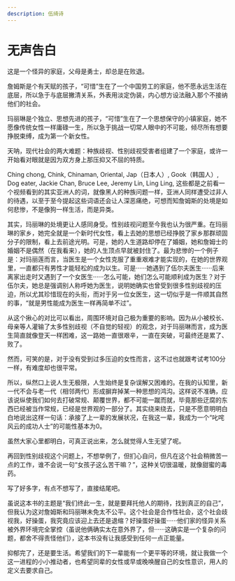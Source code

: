 ```yaml
---
description: 伍绮诗
---
```


# 无声告白

这是一个怪异的家庭，父母是勇士，却总是在败退。

詹姆斯是个有天赋的孩子，“可惜”生在了一个中国劳工的家庭，他不愿永远生活在底层，所以急于与底层撇清关系，外表用淡定伪装，内心想方设法融入那个不接纳他们的社会。

玛丽琳是个独立、思想先进的孩子，“可惜”生在了一个思想保守的小镇家庭，她不愿像传统女性一样庸碌一生，所以急于挑战一切常人眼中的不可能，倾尽所有想要挣脱束缚，成为第一个新女性。

天呐，现代社会的两大难题：种族歧视、性别歧视受害者组建了一个家庭，或许一开始看对眼就是因为双方身上那压抑又不屈的特质。

Ching chong, Chink, Chinaman, Oriental, Jap（日本人）, Gook（韩国人）, Dog eater, Jackie Chan, Bruce Lee, Jeremy Lin, Ling Ling, 这些都是之前看一个视频看到的其实亚洲人的词，就像黑人的种族问题一样，亚洲人同样遭受过非人的待遇，以至于至今提起这些词语还会让人深恶痛绝，可想而知詹姆斯的处境是如何悲惨，不是像狗一样生活，而是异类。

其实，玛丽琳的处境更让人感同身受。性别歧视问题至今我也认为很严重。在玛丽琳的家乡，她完全就是一个新时代女性，看上去她的思想已经挣脱了家乡那群顽固分子的限制，看上去前途光明。可是，她的人生道路却停在了婚姻，她和詹姆士的婚姻不是偶然（在我看来），她的人生顶点早就被封住了。最为悲惨的一个例子是：对玛丽莲而言，当医生是一个女性克服了重重艰难才能实现的，在她的世界观里，一直都只有男性才能轻松的成为以生。可是······她遇到了伍尔夫医生······后来离家出走时又遇到了一个女医生······怎么可能，她们怎么可能顺利成为医生？对于伍尔夫，她总是强调别人称呼她为医生，说明她确实也曾受到很多性别歧视的压迫，所以尤其珍惜现在的头衔，而对于另一位女医生，这一切似乎是一件顺其自然的事，“就是男性能成为医生一样再简单不过”。

从​这个揪心的对比可以看出，周围环境对自己极为重要的影响。因为从小被校长、母亲等人灌输了太多性别歧视（不自觉的轻视）的观念，对于玛丽琳而言，成为医生简直就像登天一样困难，这一路她一直很艰辛，一直在突破，可最终还是累了、败了。

然而​，可笑的是，对于没有受到过多压迫的女性而言，这不过也就跟考试考100分一样，有难度却也很平常。

所以，纵然口上说人生无极限，人生始终是复杂误解又困难的。在我的认知里，新一代不会与老一代（相邻两代）形成摒弃掉某一种思想的鸿沟。这样说不准确，应该说纵使我们如何去打破常规、颠覆世界，都不可能一蹴而就，毕竟那些迂腐的东西已经被当作常规，已经是世界观的一部分了。其实绕来绕去，只是不愿意明明白白地说出这样一句话：承接了上一辈的发展状况，在我这一辈，我成为一个“叱咤风云的成功人士”的可能性基本为0。

虽然大家心里都明白，可真正说出来，怎么就觉得人生无望了呢。

再回到性别歧视这个问题上，不想举例了，但扪心自问，但凡在这个社会稍微苦一点的工作，谁不会说一句“女孩子这么苦干嘛？”，这种关切很温暖，就像甜蜜的毒药。

写了好多字，有点不想写了，直接结尾吧。

虽说这本书的主题是“我们终此一生，就是要拜托他人的期待，找到真正的自己”，但我认为这对詹姆斯和玛丽琳未免太不公平。这个社会是合作性社会，这个社会歧视我，好操蛋，我究竟应该迎上去还是退缩？好操蛋好操蛋······他们家的怪异关系被外界环境完全掌控（虽说他俩确实太在意外界了，但······这确实是一个复杂的问题，都舍不得责怪他们），这本书没有让我感受到任何一点正能量。

抑郁完了，还是要生活。希望我们的下一辈能有一个更平等的环境，就让我做一个这一进程的小小推动者，也希望同辈的女性或早或晚唤醒自己的女性意识，用人的定义去要求自己。

